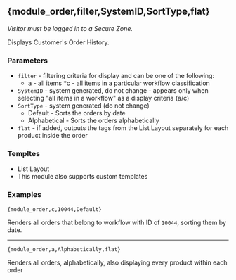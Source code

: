 ## {module_order,filter,SystemID,SortType,flat}

*Visitor must be logged in to a Secure Zone.* 

Displays Customer's Order History.

### Parameters

* `filter` - filtering criteria for display and can be one of the following:
	* a - all items
	*c - all items in a particular workflow classification
* `SystemID` - system generated, do not change - appears only when selecting "all items in a workflow" as a display criteria (a/c)
* `SortType` - system generated (do not change)
	* Default - Sorts the orders by date
	* Alphabetical - Sorts the orders alphabetically
* `flat` - if added, outputs the tags from the List Layout separately for each product inside the order

### Templtes

* List Layout
* This module also supports custom templates

### Examples

`{module_order,c,10044,Default}`

Renders all orders that belong to workflow with ID of `10044`, sorting them by date.

***

`{module_order,a,Alphabetically,flat}`
 
Renders all orders, alphabetically, also displaying every product within each order
